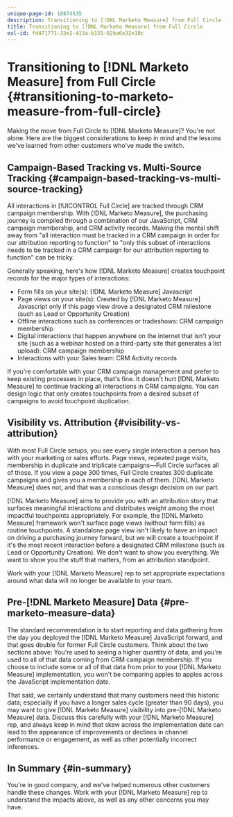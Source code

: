 ```yaml
---
unique-page-id: 18874535
description: Transitioning to [!DNL Marketo Measure] from Full Circle - [!DNL Marketo Measure] - Product Documentation
title: Transitioning to [!DNL Marketo Measure] from Full Circle
exl-id: fd471771-33e2-413a-b155-02ba6e32e10c
---
```

# Transitioning to [!DNL Marketo Measure] from Full Circle {#transitioning-to-marketo-measure-from-full-circle}

Making the move from Full Circle to [!DNL Marketo Measure]? You're not alone. Here are the biggest considerations to keep in mind and the lessons we've learned from other customers who've made the switch.

## Campaign-Based Tracking vs. Multi-Source Tracking {#campaign-based-tracking-vs-multi-source-tracking}

All interactions in [!UICONTROL Full Circle] are tracked through CRM campaign membership. With [!DNL Marketo Measure], the purchasing journey is compiled through a combination of our JavaScript, CRM campaign membership, and CRM activity records. Making the mental shift away from "all interaction must be tracked in a CRM campaign in order for our attribution reporting to function" to "only this subset of interactions needs to be tracked in a CRM campaign for our attribution reporting to function" can be tricky.

Generally speaking, here's how [!DNL Marketo Measure] creates touchpoint records for the major types of interactions:

* Form fills on your site(s): [!DNL Marketo Measure] Javascript
* Page views on your site(s): Created by [!DNL Marketo Measure] Javascript only if this page view drove a designated CRM milestone (such as Lead or Opportunity Creation)
* Offline interactions such as conferences or tradeshows: CRM campaign membership
* Digital interactions that happen anywhere on the internet that isn't your site (such as a webinar hosted on a third-party site that generates a list upload): CRM campaign membership
* Interactions with your Sales team: CRM Activity records

If you're comfortable with your CRM campaign management and prefer to keep existing processes in place, that's fine. It doesn't hurt [!DNL Marketo Measure] to continue tracking all interactions in CRM campaigns. You can design logic that only creates touchpoints from a desired subset of campaigns to avoid touchpoint duplication.

## Visibility vs. Attribution {#visibility-vs-attribution}

With most Full Circle setups, you see every single interaction a person has with your marketing or sales efforts. Page views, repeated page visits, membership in duplicate and triplicate campaigns—Full Circle surfaces all of those. If you view a page 300 times, Full Circle creates 300 duplicate campaigns and gives you a membership in each of them. [!DNL Marketo Measure] does not, and that was a conscious design decision on our part.

[!DNL Marketo Measure] aims to provide you with an attribution story that surfaces meaningful interactions and distributes weight among the most impactful touchpoints appropriately. For example, the [!DNL Marketo Measure] framework won't surface page views (without form fills) as routine touchpoints. A standalone page view isn't likely to have an impact on driving a purchasing journey forward, but we will create a touchpoint if it's the most recent interaction before a designated CRM milestone (such as Lead or Opportunity Creation). We don't want to show you everything. We want to show you the stuff that matters, from an attribution standpoint.

Work with your [!DNL Marketo Measure] rep to set appropriate expectations around what data will no longer be available to your team.

## Pre-[!DNL Marketo Measure] Data {#pre-marketo-measure-data}

The standard recommendation is to start reporting and data gathering from the day you deployed the [!DNL Marketo Measure] JavaScript forward, and that goes double for former Full Circle customers. Think about the two sections above: You're used to seeing a higher quantity of data, and you're used to all of that data coming from CRM campaign membership. If you choose to include some or all of that data from prior to your [!DNL Marketo Measure] implementation, you won't be comparing apples to apples across the JavaScript implementation date.

That said, we certainly understand that many customers need this historic data; especially if you have a longer sales cycle (greater than 90 days), you may want to give [!DNL Marketo Measure] visibility into pre-[!DNL Marketo Measure] data. Discuss this carefully with your [!DNL Marketo Measure] rep, and always keep in mind that skew across the implementation date can lead to the appearance of improvements or declines in channel performance or engagement, as well as other potentially incorrect inferences.

## In Summary {#in-summary}

You're in good company, and we've helped numerous other customers handle these changes. Work with your [!DNL Marketo Measure] rep to understand the impacts above, as well as any other concerns you may have.
